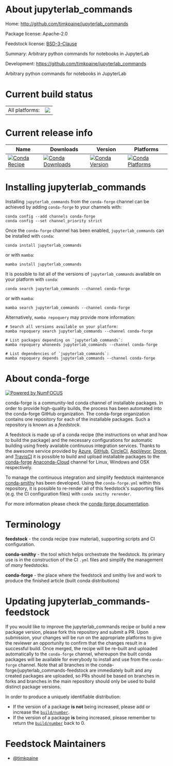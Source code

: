 About jupyterlab_commands
=========================

Home: http://github.com/timkpaine/jupyterlab_commands

Package license: Apache-2.0

Feedstock license: [BSD-3-Clause](https://github.com/conda-forge/jupyterlab_commands-feedstock/blob/main/LICENSE.txt)

Summary: Arbitrary python commands for notebooks in JupyterLab

Development: https://github.com/timkpaine/jupyterlab_commands

Arbitrary python commands for notebooks in JupyterLab


Current build status
====================


<table><tr><td>All platforms:</td>
    <td>
      <a href="https://dev.azure.com/conda-forge/feedstock-builds/_build/latest?definitionId=9632&branchName=main">
        <img src="https://dev.azure.com/conda-forge/feedstock-builds/_apis/build/status/jupyterlab_commands-feedstock?branchName=main">
      </a>
    </td>
  </tr>
</table>

Current release info
====================

| Name | Downloads | Version | Platforms |
| --- | --- | --- | --- |
| [![Conda Recipe](https://img.shields.io/badge/recipe-jupyterlab_commands-green.svg)](https://anaconda.org/conda-forge/jupyterlab_commands) | [![Conda Downloads](https://img.shields.io/conda/dn/conda-forge/jupyterlab_commands.svg)](https://anaconda.org/conda-forge/jupyterlab_commands) | [![Conda Version](https://img.shields.io/conda/vn/conda-forge/jupyterlab_commands.svg)](https://anaconda.org/conda-forge/jupyterlab_commands) | [![Conda Platforms](https://img.shields.io/conda/pn/conda-forge/jupyterlab_commands.svg)](https://anaconda.org/conda-forge/jupyterlab_commands) |

Installing jupyterlab_commands
==============================

Installing `jupyterlab_commands` from the `conda-forge` channel can be achieved by adding `conda-forge` to your channels with:

```
conda config --add channels conda-forge
conda config --set channel_priority strict
```

Once the `conda-forge` channel has been enabled, `jupyterlab_commands` can be installed with `conda`:

```
conda install jupyterlab_commands
```

or with `mamba`:

```
mamba install jupyterlab_commands
```

It is possible to list all of the versions of `jupyterlab_commands` available on your platform with `conda`:

```
conda search jupyterlab_commands --channel conda-forge
```

or with `mamba`:

```
mamba search jupyterlab_commands --channel conda-forge
```

Alternatively, `mamba repoquery` may provide more information:

```
# Search all versions available on your platform:
mamba repoquery search jupyterlab_commands --channel conda-forge

# List packages depending on `jupyterlab_commands`:
mamba repoquery whoneeds jupyterlab_commands --channel conda-forge

# List dependencies of `jupyterlab_commands`:
mamba repoquery depends jupyterlab_commands --channel conda-forge
```


About conda-forge
=================

[![Powered by
NumFOCUS](https://img.shields.io/badge/powered%20by-NumFOCUS-orange.svg?style=flat&colorA=E1523D&colorB=007D8A)](https://numfocus.org)

conda-forge is a community-led conda channel of installable packages.
In order to provide high-quality builds, the process has been automated into the
conda-forge GitHub organization. The conda-forge organization contains one repository
for each of the installable packages. Such a repository is known as a *feedstock*.

A feedstock is made up of a conda recipe (the instructions on what and how to build
the package) and the necessary configurations for automatic building using freely
available continuous integration services. Thanks to the awesome service provided by
[Azure](https://azure.microsoft.com/en-us/services/devops/), [GitHub](https://github.com/),
[CircleCI](https://circleci.com/), [AppVeyor](https://www.appveyor.com/),
[Drone](https://cloud.drone.io/welcome), and [TravisCI](https://travis-ci.com/)
it is possible to build and upload installable packages to the
[conda-forge](https://anaconda.org/conda-forge) [Anaconda-Cloud](https://anaconda.org/)
channel for Linux, Windows and OSX respectively.

To manage the continuous integration and simplify feedstock maintenance
[conda-smithy](https://github.com/conda-forge/conda-smithy) has been developed.
Using the ``conda-forge.yml`` within this repository, it is possible to re-render all of
this feedstock's supporting files (e.g. the CI configuration files) with ``conda smithy rerender``.

For more information please check the [conda-forge documentation](https://conda-forge.org/docs/).

Terminology
===========

**feedstock** - the conda recipe (raw material), supporting scripts and CI configuration.

**conda-smithy** - the tool which helps orchestrate the feedstock.
                   Its primary use is in the construction of the CI ``.yml`` files
                   and simplify the management of *many* feedstocks.

**conda-forge** - the place where the feedstock and smithy live and work to
                  produce the finished article (built conda distributions)


Updating jupyterlab_commands-feedstock
======================================

If you would like to improve the jupyterlab_commands recipe or build a new
package version, please fork this repository and submit a PR. Upon submission,
your changes will be run on the appropriate platforms to give the reviewer an
opportunity to confirm that the changes result in a successful build. Once
merged, the recipe will be re-built and uploaded automatically to the
`conda-forge` channel, whereupon the built conda packages will be available for
everybody to install and use from the `conda-forge` channel.
Note that all branches in the conda-forge/jupyterlab_commands-feedstock are
immediately built and any created packages are uploaded, so PRs should be based
on branches in forks and branches in the main repository should only be used to
build distinct package versions.

In order to produce a uniquely identifiable distribution:
 * If the version of a package **is not** being increased, please add or increase
   the [``build/number``](https://docs.conda.io/projects/conda-build/en/latest/resources/define-metadata.html#build-number-and-string).
 * If the version of a package **is** being increased, please remember to return
   the [``build/number``](https://docs.conda.io/projects/conda-build/en/latest/resources/define-metadata.html#build-number-and-string)
   back to 0.

Feedstock Maintainers
=====================

* [@timkpaine](https://github.com/timkpaine/)

